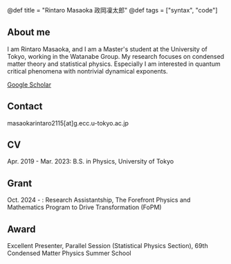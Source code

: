 @def title = "Rintaro Masaoka 政岡凜太郎"
@def tags = ["syntax", "code"]

## About me
I am Rintaro Masaoka, and I am a Master's student at the University of Tokyo, working in the Watanabe Group. My research focuses on condensed matter theory and statistical physics. Especially I am interested in quantum critical phenomena with nontrivial dynamical exponents.

[Google Scholar](https://scholar.google.com/citations?user=qoSWWasAAAAJ&hl=en)


## Contact

masaokarintaro2115[at]g.ecc.u-tokyo.ac.jp

## CV

Apr. 2019 - Mar. 2023: B.S. in Physics, University of Tokyo

## Grant

Oct. 2024 - : Research Assistantship, The Forefront Physics and Mathematics Program to Drive Transformation (FoPM)

## Award

Excellent Presenter, Parallel Session (Statistical Physics Section), 69th Condensed Matter Physics Summer School